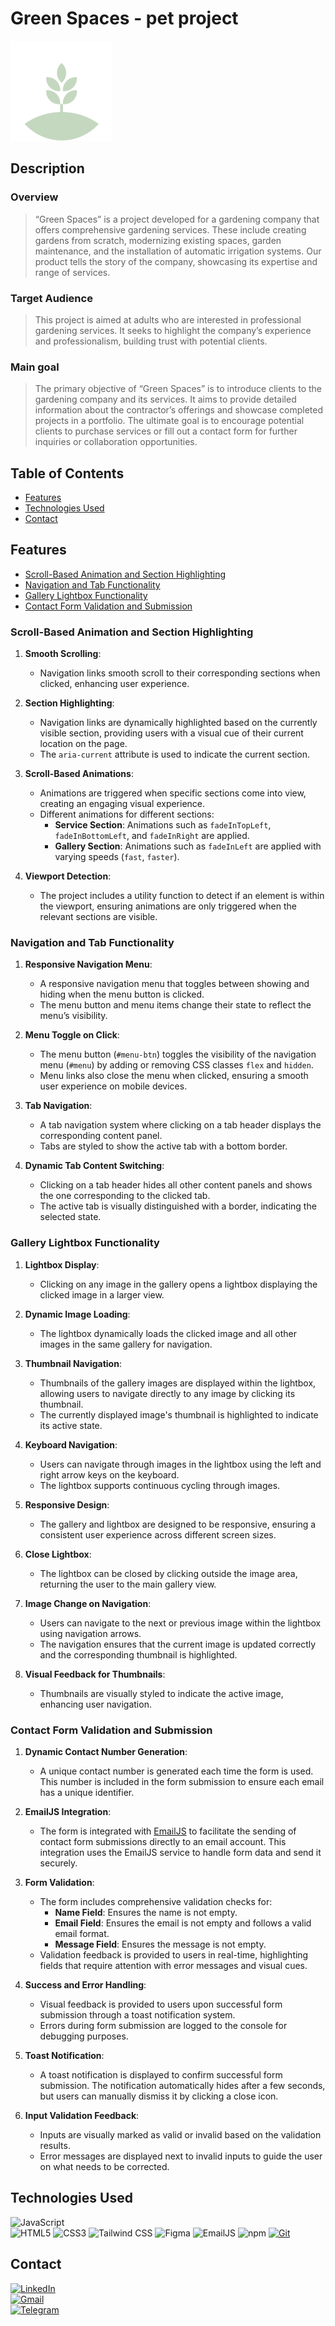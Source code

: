 
# Green Spaces - pet project
![Image](/images/logo-icon.svg)

## Description

### Overview
>“Green Spaces” is a project developed for a gardening company that offers comprehensive gardening services. These include creating gardens from scratch, modernizing existing spaces, garden maintenance, and the installation of automatic irrigation systems. Our product tells the story of the company, showcasing its expertise and range of services.

### Target Audience
>This project is aimed at adults who are interested in professional gardening services. It seeks to highlight the company’s experience and professionalism, building trust with potential clients.

### Main goal
>The primary objective of “Green Spaces” is to introduce clients to the gardening company and its services. It aims to provide detailed information about the contractor’s offerings and showcase completed projects in a portfolio. The ultimate goal is to encourage potential clients to purchase services or fill out a contact form for further inquiries or collaboration opportunities.

## Table of Contents
- [Features](#features)
- [Technologies Used](#technologies-used)
- [Contact](#contact)

## Features
- [Scroll-Based Animation and Section Highlighting](#scroll-based-animation-and-section-highlighting)
- [Navigation and Tab Functionality](#navigation-and-tab-functionality)
- [Gallery Lightbox Functionality](#gallery-lightbox-functionality)
- [ Contact Form Validation and Submission](#contact-form-validation-and-submission)

### Scroll-Based Animation and Section Highlighting

1. **Smooth Scrolling**:
    - Navigation links smooth scroll to their corresponding sections when clicked, enhancing user experience.

2. **Section Highlighting**:
    - Navigation links are dynamically highlighted based on the currently visible section, providing users with a visual cue of their current location on the page.
    - The `aria-current` attribute is used to indicate the current section.

3. **Scroll-Based Animations**:
    - Animations are triggered when specific sections come into view, creating an engaging visual experience.
    - Different animations for different sections:
        - **Service Section**: Animations such as `fadeInTopLeft`, `fadeInBottomLeft`, and `fadeInRight` are applied.
        - **Gallery Section**: Animations such as `fadeInLeft` are applied with varying speeds (`fast`, `faster`).

4. **Viewport Detection**:
    - The project includes a utility function to detect if an element is within the viewport, ensuring animations are only triggered when the relevant sections are visible.

### Navigation and Tab Functionality

1. **Responsive Navigation Menu**:
    - A responsive navigation menu that toggles between showing and hiding when the menu button is clicked.
    - The menu button and menu items change their state to reflect the menu’s visibility.

2. **Menu Toggle on Click**:
    - The menu button (`#menu-btn`) toggles the visibility of the navigation menu (`#menu`) by adding or removing CSS classes `flex` and `hidden`.
    - Menu links also close the menu when clicked, ensuring a smooth user experience on mobile devices.

3. **Tab Navigation**:
    - A tab navigation system where clicking on a tab header displays the corresponding content panel.
    - Tabs are styled to show the active tab with a bottom border.

4. **Dynamic Tab Content Switching**:
    - Clicking on a tab header hides all other content panels and shows the one corresponding to the clicked tab.
    - The active tab is visually distinguished with a border, indicating the selected state.


### Gallery Lightbox Functionality

1. **Lightbox Display**:
    - Clicking on any image in the gallery opens a lightbox displaying the clicked image in a larger view.

2. **Dynamic Image Loading**:
    - The lightbox dynamically loads the clicked image and all other images in the same gallery for navigation.

3. **Thumbnail Navigation**:
    - Thumbnails of the gallery images are displayed within the lightbox, allowing users to navigate directly to any image by clicking its thumbnail.
    - The currently displayed image's thumbnail is highlighted to indicate its active state.

4. **Keyboard Navigation**:
    - Users can navigate through images in the lightbox using the left and right arrow keys on the keyboard.
    - The lightbox supports continuous cycling through images.

5. **Responsive Design**:
    - The gallery and lightbox are designed to be responsive, ensuring a consistent user experience across different screen sizes.

6. **Close Lightbox**:
    - The lightbox can be closed by clicking outside the image area, returning the user to the main gallery view.

7. **Image Change on Navigation**:
    - Users can navigate to the next or previous image within the lightbox using navigation arrows.
    - The navigation ensures that the current image is updated correctly and the corresponding thumbnail is highlighted.

8. **Visual Feedback for Thumbnails**:
    - Thumbnails are visually styled to indicate the active image, enhancing user navigation.

### Contact Form Validation and Submission

1. **Dynamic Contact Number Generation**:
    - A unique contact number is generated each time the form is used. This number is included in the form submission to ensure each email has a unique identifier.

2. **EmailJS Integration**:
    - The form is integrated with [EmailJS](https://www.emailjs.com/) to facilitate the sending of contact form submissions directly to an email account. This integration uses the EmailJS service to handle form data and send it securely.

3. **Form Validation**:
    - The form includes comprehensive validation checks for:
        - **Name Field**: Ensures the name is not empty.
        - **Email Field**: Ensures the email is not empty and follows a valid email format.
        - **Message Field**: Ensures the message is not empty.
    - Validation feedback is provided to users in real-time, highlighting fields that require attention with error messages and visual cues.

4. **Success and Error Handling**:
    - Visual feedback is provided to users upon successful form submission through a toast notification system.
    - Errors during form submission are logged to the console for debugging purposes.

5. **Toast Notification**:
    - A toast notification is displayed to confirm successful form submission. The notification automatically hides after a few seconds, but users can manually dismiss it by clicking a close icon.

6. **Input Validation Feedback**:
    - Inputs are visually marked as valid or invalid based on the validation results.
    - Error messages are displayed next to invalid inputs to guide the user on what needs to be corrected.

## Technologies Used
![JavaScript](https://img.shields.io/badge/JavaScript-ES6+-yellow?style=for-the-badge&logo=javascript&logoColor=white) <br>
![HTML5](https://img.shields.io/badge/HTML5-E34F26?style=for-the-badge&logo=html5&logoColor=white)
![CSS3](https://img.shields.io/badge/CSS3-1572B6?style=for-the-badge&logo=css3&logoColor=white)
![Tailwind CSS](https://img.shields.io/badge/Tailwind_CSS-38B2AC?style=for-the-badge&logo=tailwind-css&logoColor=white)
![Figma](https://img.shields.io/badge/Figma-F24E1E?style=for-the-badge&logo=figma&logoColor=white)
![EmailJS](https://img.shields.io/badge/EmailJS-000000?style=for-the-badge&logoColor=white)
![npm](https://img.shields.io/badge/npm-CB3837?style=for-the-badge&logo=npm&logoColor=white)
[![Git](https://img.shields.io/badge/Git-F05032?style=for-the-badge&logo=git&logoColor=white)](https://github.com/your-username)


## Contact
[![LinkedIn](https://img.shields.io/badge/LinkedIn-0077B5?style=for-the-badge&logo=linkedin&logoColor=white)](https://www.linkedin.com/in/serhii-bolhovskyi-235503261) <br>
[![Gmail](https://img.shields.io/badge/Gmail-D14836?style=for-the-badge&logo=gmail&logoColor=white)](mailto:azeror72@gmail.com) <br>
[![Telegram](https://img.shields.io/badge/Telegram-2CA5E0?style=for-the-badge&logo=telegram&logoColor=white)](https://t.me/SerhiiB21)

